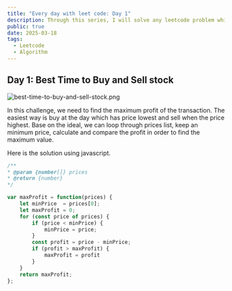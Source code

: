 ```yaml
---
title: "Every day with leet code: Day 1"
description: Through this series, I will solve any leetcode problem which have easy or medium level
public: true
date: 2025-03-18
tags:
  - Leetcode
  - Algorithm
---
```

## Day 1: Best Time to Buy and Sell stock
![best-time-to-buy-and-sell-stock.png](best-time-to-buy-and-sell-stock.png)

In this challenge, we need to find the maximum profit of the transaction. The easiest way is buy at the day which has price lowest and sell when the price highest. Base on the ideal, we can loop through prices list, keep an minimum price, calculate and compare the profit in order to find the maximum value.  

Here is the solution using javascript.      

```js showLineNumbers
/**
* @param {number[]} prices
* @return {number}
*/

var maxProfit = function(prices) {
	let minPrice  = prices[0];
	let maxProfit = 0;
	for (const price of prices) {
		if (price < minPrice) {
			minPrice = price;
		}
		const profit = price - minPrice;
		if (profit > maxProfit) {
			maxProfit = profit
		}
	}
	return maxProfit;
}; 
```

